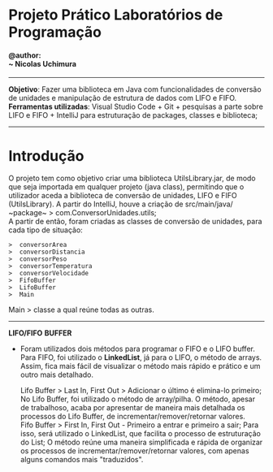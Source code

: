<h1>Projeto Prático Laboratórios de Programação</h1>
<h4>@author:<br>        ~ Nicolas Uchimura</h4>
<hr>

**Objetivo**: Fazer uma biblioteca em Java com funcionalidades de conversão de unidades e manipulação de estrutura de dados com LIFO e FIFO.<br>
**Ferramentas utilizadas**:  Visual Studio Code + Git + pesquisas a parte sobre LIFO e FIFO + IntelliJ para estruturação de packages, classes e biblioteca;
<hr>
<h1>Introdução</h1>
  O projeto tem como objetivo criar uma biblioteca UtilsLibrary.jar, de modo que seja importada em qualquer projeto (java class), permitindo que o utilizador aceda a biblioteca de conversão de unidades, LIFO e FIFO (UtilsLibrary).
  A partir do IntelliJ, houve a criação de src/main/java/ ~package~ > com.ConversorUnidades.utils;<br>A partir de então, foram criadas as classes de conversão de unidades, para cada tipo de situação: 
  <br>
  
    >  conversorArea
    >  conversorDistancia
    >  conversorPeso
    >  conversorTemperatura
    >  conversorVelocidade
    >  FifoBuffer
    >  LifoBuffer
    >  Main

  Main > classe a qual reúne todas as outras.
<hr>

**LIFO/FIFO** **BUFFER**

- Foram utilizados dois métodos para programar o FIFO e o LIFO buffer. Para FIFO, foi utilizado o __LinkedList__, já para o LIFO, o método de arrays. Assim, fica mais fácil de visualizar o método mais rápido e prático e um outro mais detalhado.
  
  Lifo Buffer > Last In, First Out > Adicionar o último é elimina-lo primeiro;
      No Lifo Buffer, foi utilizado o método de array/pilha. O método, apesar de trabalhoso, acaba por apresentar de maneira mais detalhada os processos do Lifo Buffer, de incrementar/remover/retornar valores.
<br> Fifo Buffer > First In, First Out - Primeiro a entrar e primeiro a sair;
      Para isso, será utilizado o LinkedList, que facilita o processo de estruturação do List; O método reúne uma maneira simplificada e rápida de organizar os processos de incrementar/remover/retornar valores, com apenas alguns comandos mais "traduzidos".
  <br>
